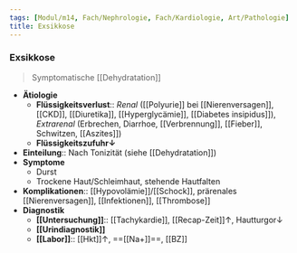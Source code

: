 ```yaml
---
tags: [Modul/m14, Fach/Nephrologie, Fach/Kardiologie, Art/Pathologie]
title: Exsikkose
---
```

### Exsikkose
> Symptomatische [[Dehydratation]]
- **Ätiologie**
	- **Flüssigkeitsverlust**:: *Renal* ([[Polyurie]] bei [[Nierenversagen]], [[CKD]], [[Diuretika]], [[Hyperglycämie]], [[Diabetes insipidus]]), *Extrarenal* (Erbrechen, Diarrhoe, [[Verbrennung]], [[Fieber]], Schwitzen, [[Aszites]])
	- **Flüssigkeitszufuhr↓**
- **Einteilung**:: Nach Tonizität (siehe [[Dehydratation]])
- **Symptome**
	- Durst
	- Trockene Haut/Schleimhaut, stehende Hautfalten
- **Komplikationen**:: [[Hypovolämie]]/[[Schock]], prärenales [[Nierenversagen]], [[Infektionen]], [[Thrombose]]
- **Diagnostik**
	- **[[Untersuchung]]**:: [[Tachykardie]], [[Recap-Zeit]]↑, Hautturgor↓
	- **[[Urindiagnostik]]**
	- **[[Labor]]**:: [[Hkt]]↑, ==[[Na+]]==, [[BZ]]